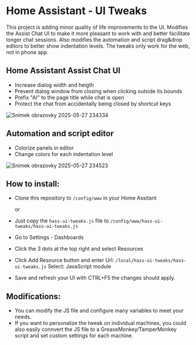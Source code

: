 # Home Assistant - UI Tweaks
This project is adding minor quality of life improvements to the UI. Modifies the Assist Chat UI to make it more pleasant to work with and better facilitate longer chat sessions. Also modifies the automation and script drag&drop editors to better show indentation levels. The tweaks only work for the web, not in phone app.

## Home Assistant Assist Chat UI

- Increase dialog width and heigth
- Prevent dialog window from closing when clicking outside its bounds
- Prefix "AI" to the page title while chat is open
- Protect the chat from accidentally being closed by shortcut keys

![Snímek obrazovky 2025-05-27 234334](https://github.com/user-attachments/assets/8e66ba58-32b5-49c4-b032-a8b8fd7d8ac7)

## Automation and script editor

- Colorize panels in editor
- Change colors for each indentation level

![Snímek obrazovky 2025-05-27 234523](https://github.com/user-attachments/assets/35b18873-8273-49b0-9574-05b2a5301fa0)


## How to install:
- Clone this repository to `/config/www` in your Home Assitant

	or
	
- Just copy the `hass-ui-tweaks.js` file to `/config/www/hass-ui-tweaks/hass-ui-tweaks.js`

- Go to Settings - Dashboards
- Click the 3 dots at the top right and select Resources
- Click Add Resource button and enter
Url: `/local/hass-ui-tweaks/hass-ui-tweaks.js`
Select: JavaScript module
- Save and refresh your UI with CTRL+F5 the changes should apply.

## Modifications:
- You can modify the JS file and configure many variables to meet your needs.
- If you want to personalize the tweak on individual machines, you could also easily connvert the JS file to a GreaseMonkey/TamperMonkey script and set custom settings for each machine.
